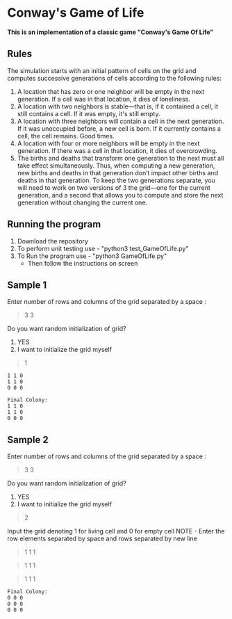 # Conway's Game of Life

**This is an implementation of a classic game "Conway's Game Of Life"**

## Rules

The simulation starts with an initial pattern of cells on the grid and computes successive
generations of cells according to the following rules:

1. A location that has zero or one neighbor will be empty in the next generation. If a cell was in
that location, it dies of loneliness.
2. A location with two neighbors is stable—that is, if it contained a cell, it still contains a cell. If
it was empty, it's still empty.
3. A location with three neighbors will contain a cell in the next generation. If it was unoccupied
before, a new cell is born. If it currently contains a cell, the cell remains. Good times.
4. A location with four or more neighbors will be empty in the next generation. If there was a
cell in that location, it dies of overcrowding.
5. The births and deaths that transform one generation to the next must all take effect
simultaneously. Thus, when computing a new generation, new births and deaths in that
generation don’t impact other births and deaths in that generation. To keep the two
generations separate, you will need to work on two versions of 3 the grid—one for the current 
generation, and a second that allows you to compute and store the next generation without
changing the current one.

## Running the program

1. Download the repository
2. To perform unit testing use - "python3 test_GameOfLife.py"
3. To Run the program use - "python3 GameOfLife.py"
    * Then follow the instructions on screen

## Sample 1

Enter number of rows and columns of the grid separated by a space : 
>3 3

Do you want random initialization of grid?
1. YES
2. I want to initialize the grid myself

>1
```
1 1 0
1 1 0 
0 0 0 

Final Colony:
1 1 0 
1 1 0 
0 0 0 
``` 

## Sample 2

Enter number of rows and columns of the grid separated by a space : 

>3 3

Do you want random initialization of grid?
1. YES
2. I want to initialize the grid myself

>2

Input the grid denoting 1 for living cell and 0 for empty cell
NOTE - Enter the row elements separated by space and rows separated by new line

>1 1 1

>1 1 1

>1 1 1

```
Final Colony:
0 0 0 
0 0 0 
0 0 0
```
